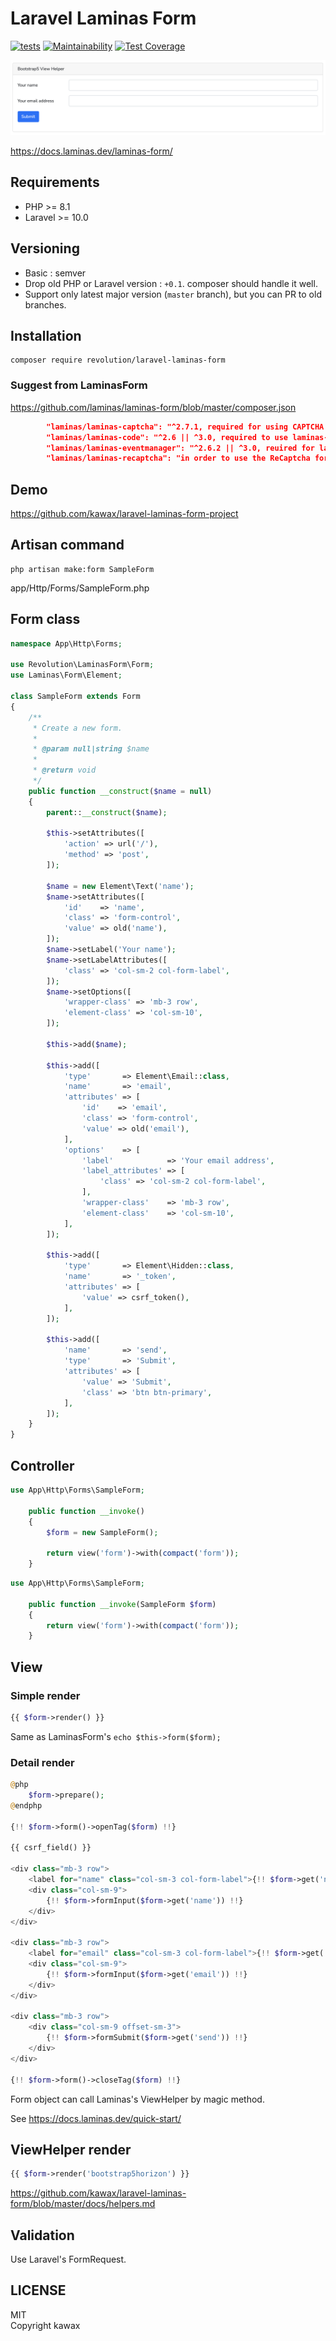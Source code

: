 # Laravel Laminas Form
[![tests](https://github.com/kawax/laravel-laminas-form/actions/workflows/tests.yml/badge.svg)](https://github.com/kawax/laravel-laminas-form/actions/workflows/tests.yml)
[![Maintainability](https://api.codeclimate.com/v1/badges/21666cb8ec565a23d92c/maintainability)](https://codeclimate.com/github/kawax/laravel-laminas-form/maintainability)
[![Test Coverage](https://api.codeclimate.com/v1/badges/21666cb8ec565a23d92c/test_coverage)](https://codeclimate.com/github/kawax/laravel-laminas-form/test_coverage)

![Laravel Laminas Form](screenshot_bs5.png)

https://docs.laminas.dev/laminas-form/

## Requirements
- PHP >= 8.1
- Laravel >= 10.0

## Versioning
- Basic : semver
- Drop old PHP or Laravel version : `+0.1`. composer should handle it well.
- Support only latest major version (`master` branch), but you can PR to old branches.

## Installation

```
composer require revolution/laravel-laminas-form
```

### Suggest from LaminasForm
https://github.com/laminas/laminas-form/blob/master/composer.json

```json
        "laminas/laminas-captcha": "^2.7.1, required for using CAPTCHA form elements",
        "laminas/laminas-code": "^2.6 || ^3.0, required to use laminas-form annotations support",
        "laminas/laminas-eventmanager": "^2.6.2 || ^3.0, reuired for laminas-form annotations support",
        "laminas/laminas-recaptcha": "in order to use the ReCaptcha form element"
```

## Demo
https://github.com/kawax/laravel-laminas-form-project

## Artisan command

```
php artisan make:form SampleForm
```

app/Http/Forms/SampleForm.php

## Form class

```php
namespace App\Http\Forms;

use Revolution\LaminasForm\Form;
use Laminas\Form\Element;

class SampleForm extends Form
{
    /**
     * Create a new form.
     *
     * @param null|string $name
     *
     * @return void
     */
    public function __construct($name = null)
    {
        parent::__construct($name);

        $this->setAttributes([
            'action' => url('/'),
            'method' => 'post',
        ]);

        $name = new Element\Text('name');
        $name->setAttributes([
            'id'    => 'name',
            'class' => 'form-control',
            'value' => old('name'),
        ]);
        $name->setLabel('Your name');
        $name->setLabelAttributes([
            'class' => 'col-sm-2 col-form-label',
        ]);
        $name->setOptions([
            'wrapper-class' => 'mb-3 row',
            'element-class' => 'col-sm-10',
        ]);

        $this->add($name);

        $this->add([
            'type'       => Element\Email::class,
            'name'       => 'email',
            'attributes' => [
                'id'    => 'email',
                'class' => 'form-control',
                'value' => old('email'),
            ],
            'options'    => [
                'label'            => 'Your email address',
                'label_attributes' => [
                    'class' => 'col-sm-2 col-form-label',
                ],
                'wrapper-class'    => 'mb-3 row',
                'element-class'    => 'col-sm-10',
            ],
        ]);

        $this->add([
            'type'       => Element\Hidden::class,
            'name'       => '_token',
            'attributes' => [
                'value' => csrf_token(),
            ],
        ]);

        $this->add([
            'name'       => 'send',
            'type'       => 'Submit',
            'attributes' => [
                'value' => 'Submit',
                'class' => 'btn btn-primary',
            ],
        ]);
    }
}
```

## Controller

```php
use App\Http\Forms\SampleForm;

    public function __invoke()
    {
        $form = new SampleForm();

        return view('form')->with(compact('form'));
    }
```

```php
use App\Http\Forms\SampleForm;

    public function __invoke(SampleForm $form)
    {
        return view('form')->with(compact('form'));
    }
```

## View

### Simple render

```php
{{ $form->render() }}
```

Same as LaminasForm's `echo $this->form($form);`

### Detail render

```php
@php
    $form->prepare();
@endphp

{!! $form->form()->openTag($form) !!}

{{ csrf_field() }}

<div class="mb-3 row">
    <label for="name" class="col-sm-3 col-form-label">{!! $form->get('name')->getLabel()  !!}</label>
    <div class="col-sm-9">
        {!! $form->formInput($form->get('name')) !!}
    </div>
</div>

<div class="mb-3 row">
    <label for="email" class="col-sm-3 col-form-label">{!! $form->get('email')->getLabel()  !!}</label>
    <div class="col-sm-9">
        {!! $form->formInput($form->get('email')) !!}
    </div>
</div>

<div class="mb-3 row">
    <div class="col-sm-9 offset-sm-3">
        {!! $form->formSubmit($form->get('send')) !!}
    </div>
</div>

{!! $form->form()->closeTag($form) !!}
```

Form object can call Laminas's ViewHelper by magic method.

See https://docs.laminas.dev/quick-start/

## ViewHelper render
```php
{{ $form->render('bootstrap5horizon') }}
```

https://github.com/kawax/laravel-laminas-form/blob/master/docs/helpers.md

## Validation
Use Laravel's FormRequest.

## LICENSE
MIT  
Copyright kawax
